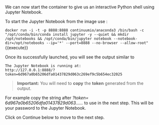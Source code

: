 We can now start the container to give us an interactive Python shell using Jupyter Notebook. 

To start the Jupyter Notebook from the image use :

`docker run -i -t -p 8888:8888 continuumio/anaconda3 /bin/bash -c "/opt/conda/bin/conda install jupyter -y --quiet && mkdir /opt/notebooks && /opt/conda/bin/jupyter notebook --notebook-dir=/opt/notebooks --ip='*' --port=8888 --no-browser --allow-root"`{{execute}}

Once its successfully launched, you will see the output similar to 

    The Jupyter Notebook is running at: 
    http://127.0.0.1:8888/?token=6d967a0b65206dfa01437829d063c269ef9c5b654ec32025

>**Important:** You will need to **copy** the **token** generated from the output. 

For example copy the string after _?token=_  _6d967a0b65206dfa01437829d063......_ to use in the next step. This will be your password to the Jupyter Notebook.

Click on Continue below to move to the next step.
